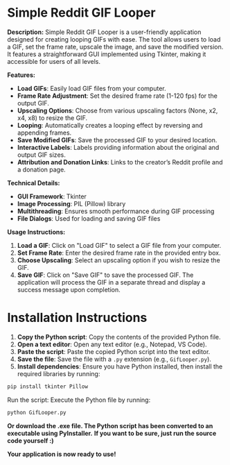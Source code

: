 # Simple Reddit GIF Looper

**Description:**
Simple Reddit GIF Looper is a user-friendly application designed for creating looping GIFs with ease. The tool allows users to load a GIF, set the frame rate, upscale the image, and save the modified version. It features a straightforward GUI implemented using Tkinter, making it accessible for users of all levels.

**Features:**
- **Load GIFs**: Easily load GIF files from your computer.
- **Frame Rate Adjustment**: Set the desired frame rate (1-120 fps) for the output GIF.
- **Upscaling Options**: Choose from various upscaling factors (None, x2, x4, x8) to resize the GIF.
- **Looping**: Automatically creates a looping effect by reversing and appending frames.
- **Save Modified GIFs**: Save the processed GIF to your desired location.
- **Interactive Labels**: Labels providing information about the original and output GIF sizes.
- **Attribution and Donation Links**: Links to the creator’s Reddit profile and a donation page.

**Technical Details:**
- **GUI Framework**: Tkinter
- **Image Processing**: PIL (Pillow) library
- **Multithreading**: Ensures smooth performance during GIF processing
- **File Dialogs**: Used for loading and saving GIF files

**Usage Instructions:**
1. **Load a GIF**: Click on "Load GIF" to select a GIF file from your computer.
2. **Set Frame Rate**: Enter the desired frame rate in the provided entry box.
3. **Choose Upscaling**: Select an upscaling option if you wish to resize the GIF.
4. **Save GIF**: Click on "Save GIF" to save the processed GIF. The application will process the GIF in a separate thread and display a success message upon completion.

# Installation Instructions

1. **Copy the Python script**: Copy the contents of the provided Python file.
2. **Open a text editor**: Open any text editor (e.g., Notepad, VS Code).
3. **Paste the script**: Paste the copied Python script into the text editor.
4. **Save the file**: Save the file with a `.py` extension (e.g., `GifLooper.py`).
5. **Install dependencies**: Ensure you have Python installed, then install the required libraries by running:

```python
pip install tkinter Pillow
```
   
Run the script: Execute the Python file by running:
```python
python GifLooper.py
```
**Or download the .exe file. The Python script has been converted to an executable using PyInstaller.**
**If you want to be sure, just run the source code yourself :)**

**Your application is now ready to use!**
